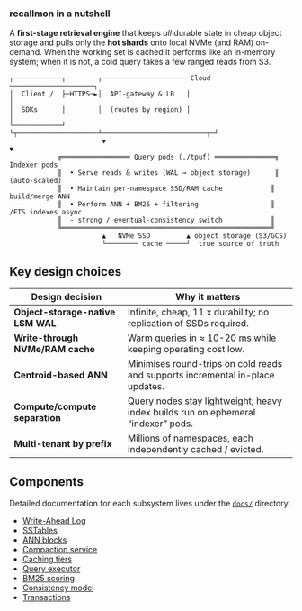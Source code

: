 ### recallmon in a nutshell

A **first-stage retrieval engine** that keeps *all* durable state in cheap object storage and pulls only the **hot shards** onto local NVMe (and RAM) on-demand.
When the working set is cached it performs like an in-memory system; when it is not, a cold query takes a few ranged reads from S3.

```
┌────────────┐        ┌───────────────────── Cloud ─────────────────────┐
│  Client /  ├─HTTPS─►│  API-gateway & LB   │                            │
│  SDKs      │        │  (routes by region) │                            │
└────────────┘        └┬────────────────────┴──────────────────────────┬─┘
                       ▼                                                ▼
            ╔═════════════════ Query pods (./tpuf) ═══════════════╗     Indexer pods
            ║  • Serve reads & writes (WAL → object storage)      ║       (auto-scaled)
            ║  • Maintain per-namespace SSD/RAM cache            ║  build/merge ANN
            ║  • Perform ANN + BM25 + filtering                  ║  /FTS indexes async
            ║  - strong / eventual-consistency switch            ║
            ╚════════════════════════════════════════════════════╝
                       ▲   NVMe SSD         ▲ object storage (S3/GCS)
                       └──────── cache ─────┘  true source of truth
```

## Key design choices

| Design decision                   | Why it matters                                                                    |
| --------------------------------- | --------------------------------------------------------------------------------- |
| **Object-storage-native LSM WAL** | Infinite, cheap, 11 x durability; no replication of SSDs required.                |
| **Write-through NVMe/RAM cache**  | Warm queries in ≈ 10-20 ms while keeping operating cost low.                      |
| **Centroid-based ANN** | Minimises round-trips on cold reads and supports incremental in-place updates. |
| **Compute/compute separation**    | Query nodes stay lightweight; heavy index builds run on ephemeral “indexer” pods. |
| **Multi-tenant by prefix**        | Millions of namespaces, each independently cached / evicted.                      |


## Components
Detailed documentation for each subsystem lives under the [`docs/`](./docs) directory:

- [Write-Ahead Log](docs/wal/README.md)
- [SSTables](docs/sstable/README.md)
- [ANN blocks](docs/ann-block/README.md)
- [Compaction service](docs/compaction/README.md)
- [Caching tiers](docs/caching/README.md)
- [Query executor](docs/query-executor/README.md)
- [BM25 scoring](docs/bm25/README.md)
- [Consistency model](docs/consistency/README.md)
- [Transactions](docs/transactions/README.md)

